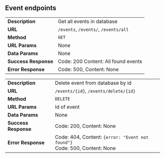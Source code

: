 ## Event endpoints

|   |   |
|---|---|
|**Description**| Get all events in database 
|**URL**        | `/events`, `/events/`, `/events/all`
|**Method**     | `GET`
|**URL Params** | None
|**Data Params** | None 
|**Success Response** | Code: 200 Content: All found events
|**Error Response** | Code: 500, Content: None |

|   |   |
|---|---|
|**Description**| Delete event from database by id
|**URL**        | `/events/{id}`, `/events/delete/{id}`
|**Method**     | `DELETE`
|**URL Params** | Id of event
|**Data Params** | None
|**Success Response** | Code: 200, Content: None
|**Error Response** | Code: 404, Content: `{error: "Event not found"}` <br> Code: 500, Content: None

